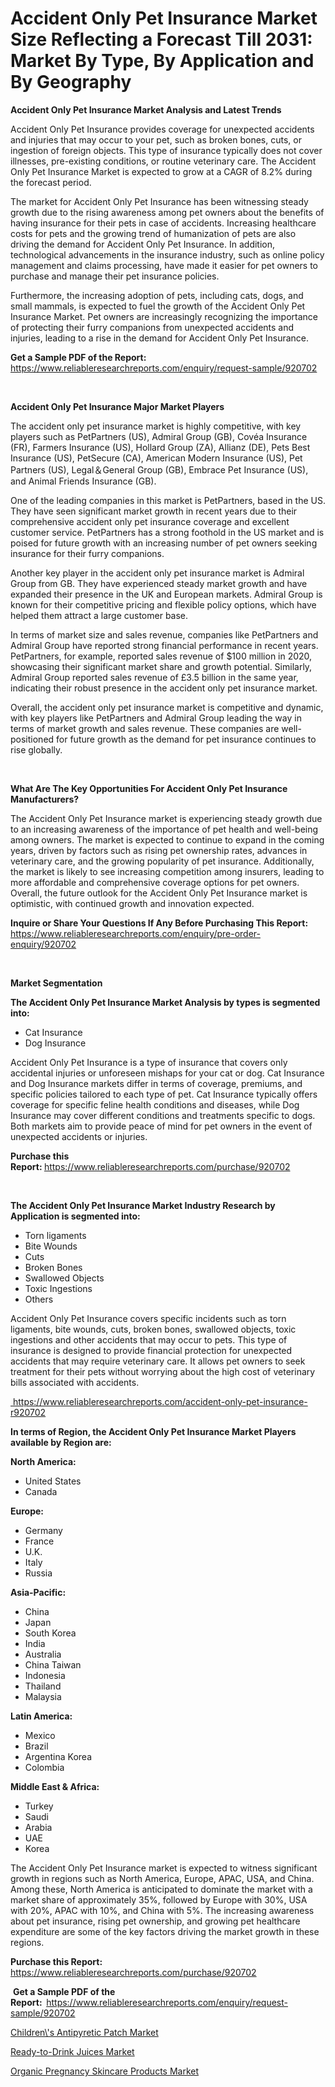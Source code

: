 <p><h1>Accident Only Pet Insurance Market Size Reflecting a Forecast Till 2031: Market By Type, By Application and By Geography</h1></p><p><strong>Accident Only Pet Insurance Market Analysis and Latest Trends</strong></p>
<p><p>Accident Only Pet Insurance provides coverage for unexpected accidents and injuries that may occur to your pet, such as broken bones, cuts, or ingestion of foreign objects. This type of insurance typically does not cover illnesses, pre-existing conditions, or routine veterinary care. The Accident Only Pet Insurance Market is expected to grow at a CAGR of 8.2% during the forecast period.</p><p>The market for Accident Only Pet Insurance has been witnessing steady growth due to the rising awareness among pet owners about the benefits of having insurance for their pets in case of accidents. Increasing healthcare costs for pets and the growing trend of humanization of pets are also driving the demand for Accident Only Pet Insurance. In addition, technological advancements in the insurance industry, such as online policy management and claims processing, have made it easier for pet owners to purchase and manage their pet insurance policies.</p><p>Furthermore, the increasing adoption of pets, including cats, dogs, and small mammals, is expected to fuel the growth of the Accident Only Pet Insurance Market. Pet owners are increasingly recognizing the importance of protecting their furry companions from unexpected accidents and injuries, leading to a rise in the demand for Accident Only Pet Insurance.</p></p>
<p><strong>Get a Sample PDF of the Report:&nbsp;</strong> <a href="https://www.reliableresearchreports.com/enquiry/request-sample/920702">https://www.reliableresearchreports.com/enquiry/request-sample/920702</a></p>
<p>&nbsp;</p>
<p><strong>Accident Only Pet Insurance Major Market Players</strong></p>
<p><p>The accident only pet insurance market is highly competitive, with key players such as PetPartners (US), Admiral Group (GB), Covéa Insurance (FR), Farmers Insurance (US), Hollard Group (ZA), Allianz (DE), Pets Best Insurance (US), PetSecure (CA), American Modern Insurance (US), Pet Partners (US), Legal＆General Group (GB), Embrace Pet Insurance (US), and Animal Friends Insurance (GB).</p><p>One of the leading companies in this market is PetPartners, based in the US. They have seen significant market growth in recent years due to their comprehensive accident only pet insurance coverage and excellent customer service. PetPartners has a strong foothold in the US market and is poised for future growth with an increasing number of pet owners seeking insurance for their furry companions.</p><p>Another key player in the accident only pet insurance market is Admiral Group from GB. They have experienced steady market growth and have expanded their presence in the UK and European markets. Admiral Group is known for their competitive pricing and flexible policy options, which have helped them attract a large customer base.</p><p>In terms of market size and sales revenue, companies like PetPartners and Admiral Group have reported strong financial performance in recent years. PetPartners, for example, reported sales revenue of $100 million in 2020, showcasing their significant market share and growth potential. Similarly, Admiral Group reported sales revenue of £3.5 billion in the same year, indicating their robust presence in the accident only pet insurance market.</p><p>Overall, the accident only pet insurance market is competitive and dynamic, with key players like PetPartners and Admiral Group leading the way in terms of market growth and sales revenue. These companies are well-positioned for future growth as the demand for pet insurance continues to rise globally.</p></p>
<p>&nbsp;</p>
<p><strong>What Are The Key Opportunities For Accident Only Pet Insurance Manufacturers?</strong></p>
<p><p>The Accident Only Pet Insurance market is experiencing steady growth due to an increasing awareness of the importance of pet health and well-being among owners. The market is expected to continue to expand in the coming years, driven by factors such as rising pet ownership rates, advances in veterinary care, and the growing popularity of pet insurance. Additionally, the market is likely to see increasing competition among insurers, leading to more affordable and comprehensive coverage options for pet owners. Overall, the future outlook for the Accident Only Pet Insurance market is optimistic, with continued growth and innovation expected.</p></p>
<p><strong>Inquire or Share Your Questions If Any Before Purchasing This Report:</strong> <a href="https://www.reliableresearchreports.com/enquiry/pre-order-enquiry/920702">https://www.reliableresearchreports.com/enquiry/pre-order-enquiry/920702</a></p>
<p>&nbsp;</p>
<p><strong>Market Segmentation</strong></p>
<p><strong>The Accident Only Pet Insurance Market Analysis by types is segmented into:</strong></p>
<p><ul><li>Cat Insurance</li><li>Dog Insurance</li></ul></p>
<p><p>Accident Only Pet Insurance is a type of insurance that covers only accidental injuries or unforeseen mishaps for your cat or dog. Cat Insurance and Dog Insurance markets differ in terms of coverage, premiums, and specific policies tailored to each type of pet. Cat Insurance typically offers coverage for specific feline health conditions and diseases, while Dog Insurance may cover different conditions and treatments specific to dogs. Both markets aim to provide peace of mind for pet owners in the event of unexpected accidents or injuries.</p></p>
<p><strong>Purchase this Report:&nbsp;</strong><a href="https://www.reliableresearchreports.com/purchase/920702">https://www.reliableresearchreports.com/purchase/920702</a></p>
<p>&nbsp;</p>
<p><strong>The Accident Only Pet Insurance Market Industry Research by Application is segmented into:</strong></p>
<p><ul><li>Torn ligaments</li><li>Bite Wounds</li><li>Cuts</li><li>Broken Bones</li><li>Swallowed Objects</li><li>Toxic Ingestions</li><li>Others</li></ul></p>
<p><p>Accident Only Pet Insurance covers specific incidents such as torn ligaments, bite wounds, cuts, broken bones, swallowed objects, toxic ingestions and other accidents that may occur to pets. This type of insurance is designed to provide financial protection for unexpected accidents that may require veterinary care. It allows pet owners to seek treatment for their pets without worrying about the high cost of veterinary bills associated with accidents.</p></p>
<p><a href="https://www.reliableresearchreports.com/accident-only-pet-insurance-r920702">&nbsp;https://www.reliableresearchreports.com/accident-only-pet-insurance-r920702</a></p>
<p><strong>In terms of Region, the Accident Only Pet Insurance Market Players available by Region are:</strong></p>
<p>
    <p> <strong> North America: </strong>
        <ul>
            <li>United States</li>
            <li>Canada</li>
        </ul>
        </p> 
    <p> <strong> Europe: </strong>
        <ul>
            <li>Germany</li>
            <li>France</li>
            <li>U.K.</li>
            <li>Italy</li>
            <li>Russia</li>
        </ul>
        </p> 
    <p> <strong> Asia-Pacific: </strong>
        <ul>
            <li>China</li>
            <li>Japan</li>
            <li>South Korea</li>
            <li>India</li>
            <li>Australia</li>
            <li>China Taiwan</li>
            <li>Indonesia</li>
            <li>Thailand</li>
            <li>Malaysia</li>
        </ul>
        </p> 
    <p> <strong> Latin America: </strong>
        <ul>
            <li>Mexico</li>
            <li>Brazil</li>
            <li>Argentina Korea</li>
            <li>Colombia</li>
        </ul>
        </p> 
    <p> <strong> Middle East & Africa: </strong>
        <ul>
            <li>Turkey</li>
            <li>Saudi</li>
            <li>Arabia</li>
            <li>UAE</li>
            <li>Korea</li>
        </ul>
    </p>
    </p>
<p><p>The Accident Only Pet Insurance market is expected to witness significant growth in regions such as North America, Europe, APAC, USA, and China. Among these, North America is anticipated to dominate the market with a market share of approximately 35%, followed by Europe with 30%, USA with 20%, APAC with 10%, and China with 5%. The increasing awareness about pet insurance, rising pet ownership, and growing pet healthcare expenditure are some of the key factors driving the market growth in these regions.</p></p>
<p><strong>Purchase this Report: </strong><a href="https://www.reliableresearchreports.com/purchase/920702">https://www.reliableresearchreports.com/purchase/920702</a></p>
<p>&nbsp;<strong>Get a Sample PDF of the Report:&nbsp;&nbsp;</strong><a href="https://www.reliableresearchreports.com/enquiry/request-sample/920702">https://www.reliableresearchreports.com/enquiry/request-sample/920702</a></p>
<p><strong></strong></p>
<p><p><a href="https://www.linkedin.com/pulse/childrens-antipyretic-patch-market-size-trends-complete-industry-fxpbf?trackingId=genkq3yRf9SA8X3fFTv2xg%3D%3D">Children\'s Antipyretic Patch Market</a></p><p><a href="https://www.linkedin.com/pulse/ready-to-drink-juices-market-trends-analysis-forecasted-alxbc?trackingId=8EbSZLROIFAkDPqF0ofNSw%3D%3D">Ready-to-Drink Juices Market</a></p><p><a href="https://www.linkedin.com/pulse/decoding-organic-pregnancy-skincare-products-market-metrics-ddqhf">Organic Pregnancy Skincare Products Market</a></p></p>